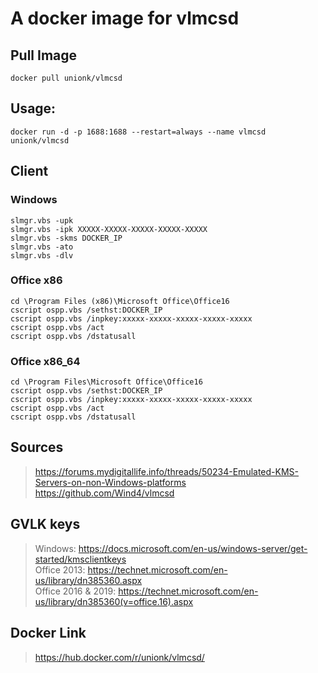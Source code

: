 # A docker image for vlmcsd

## Pull Image
```
docker pull unionk/vlmcsd
```
## Usage:
```
docker run -d -p 1688:1688 --restart=always --name vlmcsd unionk/vlmcsd
```
## Client
### Windows
```
slmgr.vbs -upk  
slmgr.vbs -ipk XXXXX-XXXXX-XXXXX-XXXXX-XXXXX  
slmgr.vbs -skms DOCKER_IP  
slmgr.vbs -ato  
slmgr.vbs -dlv  
```
### Office x86
```
cd \Program Files (x86)\Microsoft Office\Office16  
cscript ospp.vbs /sethst:DOCKER_IP  
cscript ospp.vbs /inpkey:xxxxx-xxxxx-xxxxx-xxxxx-xxxxx  
cscript ospp.vbs /act  
cscript ospp.vbs /dstatusall  
```
### Office x86_64
```
cd \Program Files\Microsoft Office\Office16  
cscript ospp.vbs /sethst:DOCKER_IP  
cscript ospp.vbs /inpkey:xxxxx-xxxxx-xxxxx-xxxxx-xxxxx  
cscript ospp.vbs /act  
cscript ospp.vbs /dstatusall  
```
## Sources
> https://forums.mydigitallife.info/threads/50234-Emulated-KMS-Servers-on-non-Windows-platforms  
https://github.com/Wind4/vlmcsd

## GVLK keys
> Windows: https://docs.microsoft.com/en-us/windows-server/get-started/kmsclientkeys  
> Office 2013: https://technet.microsoft.com/en-us/library/dn385360.aspx  
> Office 2016 & 2019: https://technet.microsoft.com/en-us/library/dn385360(v=office.16).aspx

## Docker Link
> https://hub.docker.com/r/unionk/vlmcsd/
